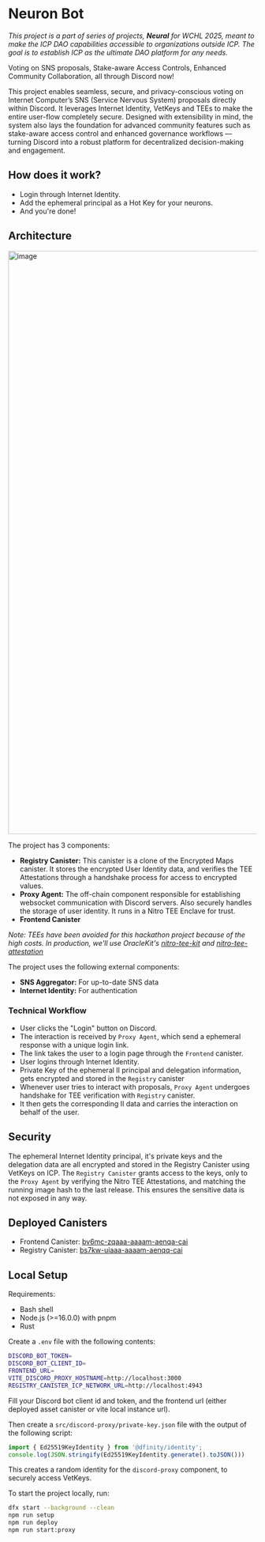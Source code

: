 # Neuron Bot

_This project is a part of series of projects, **Neural** for WCHL 2025, meant to make the ICP DAO capabilities accessible to organizations outside ICP. The goal is to establish ICP as the ultimate DAO platform for any needs._

Voting on SNS proposals, Stake-aware Access Controls, Enhanced Community Collaboration, all through Discord now!

This project enables seamless, secure, and privacy-conscious voting on Internet Computer’s SNS (Service Nervous System) proposals directly within Discord. It leverages Internet Identity, VetKeys and TEEs to make the entire user-flow completely secure. Designed with extensibility in mind, the system also lays the foundation for advanced community features such as stake-aware access control and enhanced governance workflows — turning Discord into a robust platform for decentralized decision-making and engagement.

## How does it work?

- Login through Internet Identity.
- Add the ephemeral principal as a Hot Key for your neurons.
- And you're done!

## Architecture

<img width="1758" height="1180" alt="image" src="https://github.com/user-attachments/assets/386f2a72-8513-4463-8e29-f36ff322853a" />


The project has 3 components:
- **Registry Canister:** This canister is a clone of the Encrypted Maps canister. It stores the encrypted User Identity data, and verifies the TEE Attestations through a handshake process for access to encrypted values.
- **Proxy Agent:** The off-chain component responsible for establishing websocket communication with Discord servers. Also securely handles the storage of user identity. It runs in a Nitro TEE Enclave for trust.
- **Frontend Canister**

_Note: TEEs have been avoided for this hackathon project because of the high costs. In production, we'll use OracleKit's [nitro-tee-kit](https://github.com/OracleKit/nitro-tee-kit) and [nitro-tee-attestation](https://github.com/OracleKit/nitro-tee-attestation)_

The project uses the following external components:
- **SNS Aggregator:** For up-to-date SNS data
- **Internet Identity:** For authentication

### Technical Workflow

- User clicks the "Login" button on Discord.
- The interaction is received by `Proxy Agent`, which send a ephemeral response with a unique login link.
- The link takes the user to a login page through the `Frontend` canister.
- User logins through Internet Identity.
- Private Key of the ephemeral II principal and delegation information, gets encrypted and stored in the `Registry` canister
- Whenever user tries to interact with proposals, `Proxy Agent` undergoes handshake for TEE verification with `Registry` canister.
- It then gets the corresponding II data and carries the interaction on behalf of the user.

## Security

The ephemeral Internet Identity principal, it's private keys and the delegation data are all encrypted and stored in the Registry Canister using VetKeys on ICP. The `Registry Canister` grants access to the keys, only to the `Proxy Agent` by verifying the Nitro TEE Attestations, and matching the running image hash to the last release. This ensures the sensitive data is not exposed in any way.

## Deployed Canisters
- Frontend Canister: [bv6mc-zqaaa-aaaam-aenqa-cai](https://dashboard.internetcomputer.org/canister/bv6mc-zqaaa-aaaam-aenqa-cai)
- Registry Canister: [bs7kw-uiaaa-aaaam-aenqq-cai](https://dashboard.internetcomputer.org/canister/bs7kw-uiaaa-aaaam-aenqq-cai)

## Local Setup

Requirements:
- Bash shell
- Node.js (>=16.0.0) with pnpm
- Rust

Create a `.env` file with the following contents:
```bash
DISCORD_BOT_TOKEN=
DISCORD_BOT_CLIENT_ID=
FRONTEND_URL=
VITE_DISCORD_PROXY_HOSTNAME=http://localhost:3000
REGISTRY_CANISTER_ICP_NETWORK_URL=http://localhost:4943
```
Fill your Discord bot client id and token, and the frontend url (either deployed asset canister or vite local instance url).

Then create a `src/discord-proxy/private-key.json` file with the output of the following script:
```js
import { Ed25519KeyIdentity } from '@dfinity/identity';
console.log(JSON.stringify(Ed25519KeyIdentity.generate().toJSON()))
```
This creates a random identity for the `discord-proxy` component, to securely access VetKeys.

To start the project locally, run:
```bash 
dfx start --background --clean
npm run setup
npm run deploy
npm run start:proxy
```
